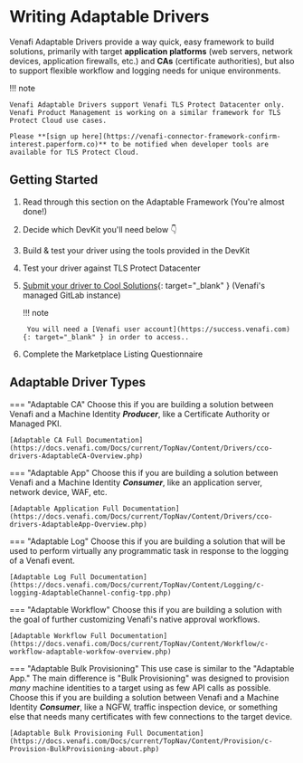 # Writing Adaptable Drivers

Venafi Adaptable Drivers provide a way quick, easy framework to build solutions, primarily with target **application platforms** (web servers, network devices, application firewalls, etc.) and **CAs** (certificate authorities), but also to support flexible workflow and logging needs for unique environments.

!!! note 

    Venafi Adaptable Drivers support Venafi TLS Protect Datacenter only. Venafi Product Management is working on a similar framework for TLS Protect Cloud use cases. 

    Please **[sign up here](https://venafi-connector-framework-confirm-interest.paperform.co)** to be notified when developer tools are available for TLS Protect Cloud.

## Getting Started

1. Read through this section on the Adaptable Framework (You're almost done!)
2. Decide which DevKit you'll need below :point_down:
3. Build & test your driver using the tools provided in the DevKit
4. Test your driver against TLS Protect Datacenter
5. [Submit your driver to Cool Solutions](https://coolsolutions.venafi.com){: target="_blank" } (Venafi's managed GitLab instance)

    !!! note 

        You will need a [Venafi user account](https://success.venafi.com){: target="_blank" } in order to access.. 

6. Complete the Marketplace Listing Questionnaire

## Adaptable Driver Types

=== "Adaptable CA"
    Choose this if you are building a solution between Venafi and a Machine Identity ***Producer***, like a Certificate Authority or Managed PKI.

    [Adaptable CA Full Documentation](https://docs.venafi.com/Docs/current/TopNav/Content/Drivers/cco-drivers-AdaptableCA-Overview.php)

=== "Adaptable App"
    Choose this if you are building a solution between Venafi and a Machine Identity ***Consumer***, like an application server, network device, WAF, etc.

    [Adaptable Application Full Documentation](https://docs.venafi.com/Docs/current/TopNav/Content/Drivers/cco-drivers-AdaptableApp-Overview.php)

=== "Adaptable Log"
    Choose this if you are building a solution that will be used to perform virtually any programmatic task in response to the logging of a Venafi event.

    [Adaptable Log Full Documentation](https://docs.venafi.com/Docs/current/TopNav/Content/Logging/c-logging-AdaptableChannel-config-tpp.php)

=== "Adaptable Workflow"
    Choose this if you are building a solution with the goal of further customizing Venafi's native approval workflows.

    [Adaptable Workflow Full Documentation](https://docs.venafi.com/Docs/current/TopNav/Content/Workflow/c-workflow-adaptable-workfow-overview.php)

=== "Adaptable Bulk Provisioning"
    This use case is similar to the "Adaptable App."
    The main difference is "Bulk Provisioning" was designed to provision *many* machine identities to a target using as few API calls as possible.
    Choose this if you are building a solution between Venafi and a Machine Identity ***Consumer***, like a NGFW, traffic inspection device, or something else that needs many certificates with few connections to the target device.

    [Adaptable Bulk Provisioning Full Documentation](https://docs.venafi.com/Docs/current/TopNav/Content/Provision/c-Provision-BulkProvisioning-about.php)


